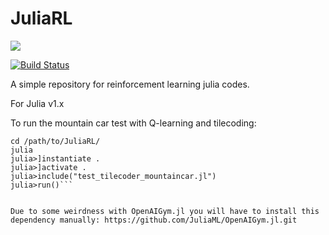 # JuliaRL

[![](https://img.shields.io/badge/docs-dev-blue.svg)](https://USER_NAME.github.io/PACKAGE_NAME.jl/dev)

[![Build Status](https://travis-ci.com/mkschleg/JuliaRL.jl.svg?branch=master)](https://travis-ci.com/mkschleg/JuliaRL.jl)

A simple repository for reinforcement learning julia codes.

For Julia v1.x

To run the mountain car test with Q-learning and tilecoding:

```
cd /path/to/JuliaRL/
julia
julia>]instantiate .
julia>]activate .
julia>include("test_tilecoder_mountaincar.jl")
julia>run()```


Due to some weirdness with OpenAIGym.jl you will have to install this dependency manually: https://github.com/JuliaML/OpenAIGym.jl.git
